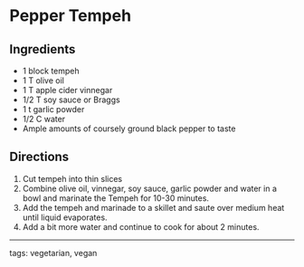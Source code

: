 # Pepper Tempeh

## Ingredients

* 1 block tempeh
* 1 T olive oil
* 1 T apple cider vinnegar
* 1/2 T soy sauce or Braggs
* 1 t garlic powder
* 1/2 C water
* Ample amounts of coursely ground black pepper to taste

## Directions

1. Cut tempeh into thin slices
2. Combine olive oil, vinnegar, soy sauce, garlic powder and water in a bowl and marinate the Tempeh for 10-30 minutes.
3. Add the tempeh and marinade to a skillet and saute over medium heat until liquid evaporates.
4. Add a bit more water and continue to cook for about 2 minutes.

---
tags: vegetarian, vegan

